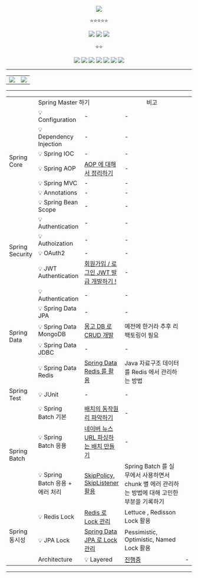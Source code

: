 
<p align='center'>
    <img src="https://capsule-render.vercel.app/api?type=waving&color=auto&height=300&section=header&text=BackEnd%20Developer&fontSize=90&animation=fadeIn&fontAlignY=38&desc=&descAlignY=51&descAlign=62"/>
</p>



<p align='center'>
  ⭐⭐⭐⭐⭐
</p>
<p align='center'>
<img src="https://img.shields.io/badge/Java-ED8B00?style=for-the-badge&logo=openjdk&logoColor=white">
<img src="https://img.shields.io/badge/Spring-6DB33F?style=for-the-badge&logo=spring&logoColor=white">
<img src="https://img.shields.io/badge/MySQL-00000F?style=for-the-badge&logo=mysql&logoColor=white">
  </p>

  <p align='center'>
⭐⭐
</p>
  <p align='center'>
    
<img src="https://img.shields.io/badge/kubernetes-%23326ce5.svg?style=for-the-badge&logo=kubernetes&logoColor=white">
<img src="https://img.shields.io/badge/MongoDB-4EA94B?style=for-the-badge&logo=mongodb&logoColor=white">
<img src="https://img.shields.io/badge/Vue.js-35495E?style=for-the-badge&logo=vue.js&logoColor=4FC08D">
<img src="https://img.shields.io/badge/GitLab-330F63?style=for-the-badge&logo=gitlab&logoColor=white">
<img src="https://img.shields.io/badge/GitHub-100000?style=for-the-badge&logo=github&logoColor=white">
<img src="https://img.shields.io/badge/Linux-FCC624?style=for-the-badge&logo=linux&logoColor=black">
<img src="https://img.shields.io/badge/WSL-0a97f5?style=for-the-badge&logo=linux&logoColor=white">


</p>

<hr/>

<table>
  <tr>
    <td>
      <a href="https://github.com/anuraghazra/github-readme-stats">
        <img src="https://github-readme-stats.vercel.app/api/top-langs/?username=soobinJung" />
      </a>
    </td>
    <td>
      <a href="https://github.com/anuraghazra/github-readme-stats">
        <img src="https://github-readme-stats.vercel.app/api?username=soobinJung" />
      </a>
    </td>
  </tr>
</table>



<hr/>

<table>
  <tr>
    <td colspan='3' width='300' align='center'> Spring Master 하기 </td>
     <td width='310' align='center'> 비고 </td>
  </tr>
   <tr>
    <td rowspan='7'> Spring Core </td>
    <td> 💡 Configuration </td>
    <td> - </td>
     <td> - </td>
  </tr>
  
   <tr>
    <td> 💡 Dependency Injection </td>
    <td> - </td>
     <td> - </td>
  </tr>

  
   <tr>
    <td> 💡 Spring IOC </td>
    <td> - </td>
     <td> - </td>
  </tr>

  
   <tr>
    <td> 💡 Spring AOP </td>
    <td> <a href='https://github.com/soobinJung/Spring-AOP'>AOP 에 대해서 정리하기</a> </td>
     <td> - </td>
  </tr>

  
   <tr>
    <td> 💡 Spring MVC </td>
    <td> - </td>
     <td> - </td>
  </tr>

  
   <tr>
    <td> 💡 Annotations </td>
    <td> - </td>
     <td> - </td>
  </tr>

  

   <tr>
    <td> 💡 Spring Bean Scope </td>
    <td> - </td>
     <td> - </td>
  </tr>


   <tr>
    <td rowspan='4'> Spring Security </td>
    <td> 💡 Authentication </td>
    <td> - </td>
     <td> - </td>
  </tr>

  
   <tr>
    <td> 💡 Authoization </td>
    <td> - </td>
     <td> - </td>
  </tr>

  
   <tr>
    <td> 💡 OAuth2 </td>
    <td> - </td>
     <td> - </td>
  </tr>

  
   <tr>
    <td> 💡 JWT Authentication </td>
    <td> <a href='https://github.com/soobinJung/Spring-Security'> 회원가입 / 로그인 JWT 발급 개발하기 ! </a> </td>
     <td> - </td>
  </tr>

 
   <tr>
    <td rowspan='5'> Spring Data </td>
    <td> 💡 Authentication </td>
     <td> - </td>
    <td> - </td>
  </tr>

  
  
   <tr>
    <td> 💡 Spring Data JPA </td>
     <td> - </td>
    <td> - </td>
  </tr>
  
  
   <tr>
    <td> 💡 Spring Data MongoDB </td>
     <td> <a href='https://github.com/soobinJung/Mongo-Project/tree/main'> 몽고 DB 로 CRUD 개발 </a> </td>
    <td> 예전에 한거라 추후 리팩토링이 필요 </td>
  </tr>
  
  
   <tr>
    <td> 💡 Spring Data JDBC </td>
     <td> - </td>
    <td> - </td>
  </tr>
  
  
   <tr>
    <td> 💡 Spring Data Redis </td>
    <td> <a href='https://github.com/soobinJung/Redis-Data-Structs'> Spring Data Redis 를 활용 </a> </td>
     <td> Java 자료구조 데이터를 Redis 에서 관리하는 방법 </td>
  </tr>

   <tr>
    <td> Spring Test </td>
    <td rowspan='1'> 💡 JUnit </td>
    <td> - </td>
     <td> - </td>
  </tr>

  

   <tr>
    <td rowspan='3'> Spring Batch </td>
    <td > 💡 Spring Batch 기본 </td>
    <td> <a href='https://github.com/soobinJung/Soobin-Batch-Toy-Project'> 배치의 동작원리 파악하기 </a> </td>
     <td> - </td>
  </tr>

  
   <tr>
    <td> 💡 Spring Batch 응용 </td>
    <td>  <a href='https://github.com/soobinJung/Naver-Sport-News-Batch'> 네이버 뉴스 URL 파싱하는 배치 만들기 </a> </td>
     <td> - </td>
  </tr>

  
   <tr>
    <td> 💡 Spring Batch 응용 + 에러 처리 </td>
    <td> <a href='https://github.com/soobinJung/Naver-Sport-News-Batch-V2/tree/main' > SkipPolicy, SkipListener 활용 </a> </td>
     <td> Spring Batch 를 실무에서 사용하면서 chunk 별 에러 관리하는 방법에 대해 고민한 부분을 기록하기 </td>
  </tr>

 
   <tr>
    <td rowspan='3' > Spring 동시성 </td>
    <td > 💡 Redis Lock </td>
    <td> <a href='https://github.com/soobinJung/Redis-Lock'> Redis 로 Lock 관리 </a>  </td>
     <td> Lettuce , Redisson Lock 활용 </td>
  </tr>

   <tr>
    <td> 💡 JPA Lock </td>
    <td> <a href='https://github.com/soobinJung/Jpa-Lock'> Spring Data JPA 로 Lock 관리 </a> </td>
     <td> Pessimistic, Optimistic, Named Lock 활용  </td>
  </tr>

  <tr>
    <td> Architecture </td>
    <td> 💡 Layered </td>
    <td> <a href='https://github.com/soobinJung/Spring-Layered-Architecture'>진행중</a> </td>
     <td> - </td>
  </tr> 
  
  
</table>

<hr/>
